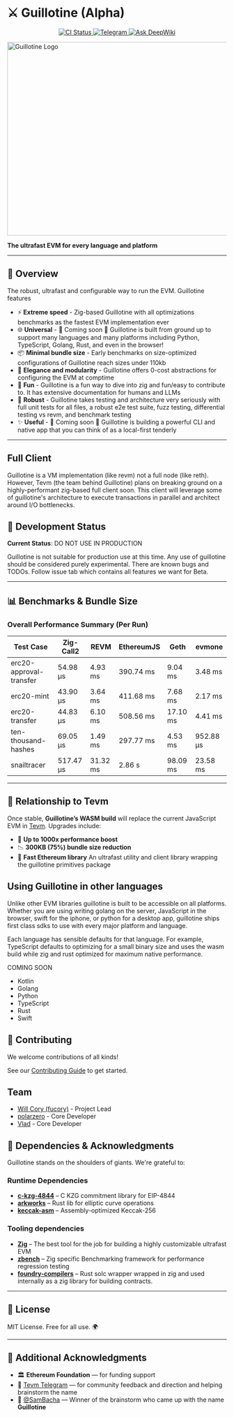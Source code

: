 # ⚔️ Guillotine (Alpha)

<p align="center">
  <a href="https://github.com/evmts/Guillotine/actions/workflows/ci.yml">
    <img src="https://github.com/evmts/Guillotine/actions/workflows/ci.yml/badge.svg" alt="CI Status" />
  </a>
  <a href="https://t.me/+ANThR9bHDLAwMjUx">
    <img alt="Telegram" src="https://img.shields.io/badge/chat-telegram-blue.svg">
  </a>
  <a href="https://deepwiki.com/evmts/Guillotine">
    <img src="https://deepwiki.com/badge.svg" alt="Ask DeepWiki">
  </a>
</p>

<img width="833" height="444" alt="Guillotine Logo" src="https://github.com/user-attachments/assets/1effa677-d931-4453-8e98-2a70372efd91" />

**The ultrafast EVM for every language and platform**

---

## 🧭 Overview

The robust, ultrafast and configurable way to run the EVM. Guillotine features

- ⚡ **Extreme speed** - Zig-based Guillotine with all optimizations benchmarks as the fastest EVM implementation ever
- 🌐 **Universal** - 🚧 Coming soon 🚧 Guillotine is built from ground up to support many languages and many platforms including Python, TypeScript, Golang, Rust, and even in the browser!
- 📦 **Minimal bundle size** - Early benchmarks on size-optimized configurations of Guillotine reach sizes under 110kb
- 💄 **Elegance and modularity** - Guillotine offers 0-cost abstractions for configuring the EVM at comptime
- 🎨 **Fun** - Guillotine is a fun way to dive into zig and fun/easy to contribute to. It has extensive documentation for humans and LLMs
- 🧪 **Robust** - Guillotine takes testing and architecture very seriously with full unit tests for all files, a robust e2e test suite, fuzz testing, differential testing vs revm, and benchmark testing
- ✨ **Useful** - 🚧 Coming soon 🚧 Guillotine is building a powerful CLI and native app that you can think of as a local-first tenderly

---

## Full Client

Guillotine is a VM implementation (like revm) not a full node (like reth).
However, Tevm (the team behind Guillotine) plans on breaking ground on a highly-performant zig-based full client soon. This client will leverage some of guillotine's architecture to execute transactions in parallel and architect around I/O bottlenecks.

## 🚧 Development Status

**Current Status**: DO NOT USE IN PRODUCTION

Guillotine is not suitable for production use at this time. Any use of guillotine should be considered purely experimental. There are known bugs and TODOs. Follow issue tab which contains all features we want for Beta.

---

## 📊 Benchmarks & Bundle Size

### Overall Performance Summary (Per Run)

| Test Case               | Zig-Call2 | REVM     | EthereumJS | Geth     | evmone    |
| ----------------------- | --------- | -------- | ---------- | -------- | --------- |
| erc20-approval-transfer | 54.98 μs  | 4.93 ms  | 390.74 ms  | 9.04 ms  | 3.48 ms   |
| erc20-mint              | 43.90 μs  | 3.64 ms  | 411.68 ms  | 7.68 ms  | 2.17 ms   |
| erc20-transfer          | 44.83 μs  | 6.10 ms  | 508.56 ms  | 17.10 ms | 4.41 ms   |
| ten-thousand-hashes     | 69.05 μs  | 1.49 ms  | 297.77 ms  | 4.53 ms  | 952.88 μs |
| snailtracer             | 517.47 μs | 31.32 ms | 2.86 s     | 98.09 ms | 23.58 ms  |

---

## 🔁 Relationship to Tevm

Once stable, **Guillotine’s WASM build** will replace the current JavaScript EVM in [Tevm](https://node.tevm.sh).
Upgrades include:

- 🚀 **Up to 1000x performance boost**
- 📉 **300KB (75%) bundle size reduction**
- 🧱 **Fast Ethereum library** An ultrafast utility and client library wrapping the guillotine primitives package

## Using Guillotine in other languages

Unlike other EVM libraries guillotine is built to be accessible on all platforms. Whether you are using writing golang on the server, JavaScript in the browser, swift for the iphone, or python for a desktop app, guillotine ships first class sdks to use with every major platform and language.

Each language has sensible defaults for that language. For example, TypeScript defaults to optimizing for a small binary size and uses the wasm build while zig and rust optimized for maximum native performance.

COMING SOON

- Kotlin
- Golang
- Python
- TypeScript
- Rust
- Swift

## 🤝 Contributing

We welcome contributions of all kinds!

See our [Contributing Guide](CONTRIBUTING.md) to get started.

## Team

- [Will Cory (fucory)](https://github.com/roninjin10) - Project Lead
- [polarzero](https://github.com/0xpolarzero) - Core Developer
- [Vlad](https://github.com/vladfdp) - Core Developer

## 🙏 Dependencies & Acknowledgments

Guillotine stands on the shoulders of giants. We're grateful to:

### Runtime Dependencies

- **[c-kzg-4844](https://github.com/ethereum/c-kzg-4844)** – C KZG commitment library for EIP-4844
- **[arkworks](https://github.com/arkworks-rs)** – Rust lib for elliptic curve operations
- **[keccak-asm](https://crates.io/crates/keccak-asm)** – Assembly-optimized Keccak-256

### Tooling dependencies

- **[Zig](https://ziglang.org)** – The best tool for the job for building a highly customizable ultrafast EVM
- **[zbench](https://github.com/hendriknielaender/zBench)** – Zig specific Benchmarking framework for performance regression testing
- **[foundry-compilers](https://github.com/foundry-rs/compilers)** – Rust solc wrapper wrapped in zig and used internally as a zig library for building contracts.

---

## 📜 License

MIT License. Free for all use. 🌍

---

## 🙏 Additional Acknowledgments

- 🏛️ **Ethereum Foundation** — for funding support
- 💬 [Tevm Telegram](https://t.me/+ANThR9bHDLAwMjUx) — for community feedback and direction and helping brainstorm the name
- 🧠 [@SamBacha](https://github.com/sambacha) — Winner of the brainstorm who came up with the name **Guillotine**
